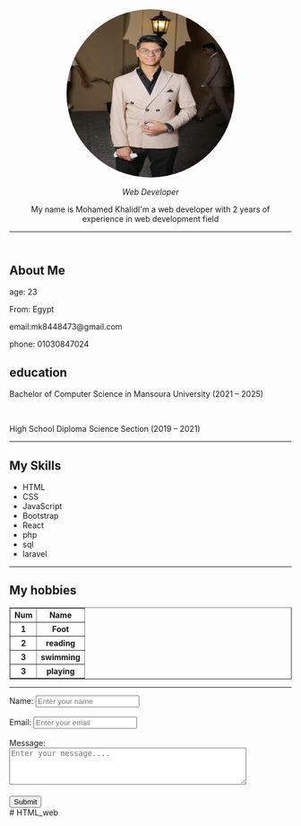 <!DOCTYPE html>
<html lang="en">

<head>
    <meta charset="UTF-8">
    <meta name="viewport" content="width=device-width, initial-scale=1.0">
    <meta description="i'm a web developer">
    <title>Mohamed Khalid</title>
</head>

<body>
    <header>
        <img src="./WhatsApp Image 2025-08-03 at 17.02.03_d1d11d84.jpg" alt="my photo" width="300px" height="300px"
            style="border-radius: 50%;">
        <p><i>Web Developer</i></p>
        <p> <span>My name is Mohamed Khalid</span>I'm a web developer with 2 years of experience in web development
            field</p>
        <hr>
    </header>
    <main>
        <section>
            <h2>About Me</h2>
            <p>age: 23</p>
            <p>From: Egypt</p>
            <p>email:mk8448473@gmail.com</p>
            <p>phone: 01030847024</p>
        </section>
        <section>
            <h2>education</h2>
            <p>Bachelor of Computer Science in Mansoura University (2021 – 2025)</p>
            <br>
            <p> High School Diploma Science Section (2019 – 2021)</p>
        </section>
        <hr>
        <section>
            <h2>My Skills</h2>
            <ul>
                <li>HTML</li>
                <li>CSS</li>
                <li>JavaScript</li>
                <li>Bootstrap</li>
                <li>React</li>
                <li>php</li>
                <li>sql</li>
                <li>laravel</li>
            </ul>
        </section>
        <hr>
        <section>
            <h2>My hobbies</h2>
            <table border="1" width="30%">
                <thead>
                    <tr>
                        <th>Num</th>
                        <th>Name</th>
                    </tr>
                </thead>
                <tbody>
                    <tr>
                        <th>1</th>
                        <th>Foot</th>
                    </tr>
                    <tr>
                        <th>2</th>
                        <th>reading</th>
                    </tr>
                    <tr>
                        <th>3</th>
                        <th>swimming</th>
                    </tr>
                    <tr>
                        <th>3</th>
                        <th>playing</th>
                    </tr>
                </tbody>
            </table>
        </section>
    </main>
    <hr>
    <form action="https://formsubmit.co/mk8448473@gmail.com" method="POST">
        <label for="name">Name:</label>
        <input type="text" id="name" name="name" required placeholder="Enter your name"><br><br>
        <label for="email">Email:</label>
        <input type="email" id="email" name="email" required placeholder="Enter your email"><br><br>
        <label for="message">Message:</label><br>
        <textarea id="message" name="message" rows="4" cols="50" placeholder="Enter your message...."></textarea><br><br>
        <input type="submit" value="Submit">
    </form>
</body>

</html># HTML_web
